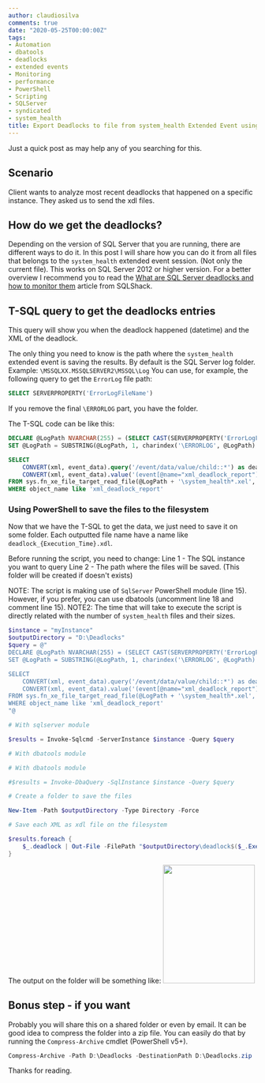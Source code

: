 ```yaml
---
author: claudiosilva
comments: true
date: "2020-05-25T00:00:00Z"
tags:
- Automation
- dbatools
- deadlocks
- extended events
- Monitoring
- performance
- PowerShell
- Scripting
- SQLServer
- syndicated
- system_health
title: Export Deadlocks to file from system_health Extended Event using PowerShell
---
```

Just a quick post as may help any of you searching for this.

## Scenario

Client wants to analyze most recent deadlocks that happened on a specific instance. They asked us to send the xdl files.

## How do we get the deadlocks?

Depending on the version of SQL Server that you are running, there are different ways to do it.
In this post I will share how you can do it from all files that belongs to the `system_health` extended event session. (Not only the current file).
This works on SQL Server 2012 or higher version.
For a better overview I recommend you to read the [What are SQL Server deadlocks and how to monitor them](https://www.sqlshack.com/what-are-sql-server-deadlocks-and-how-to-monitor-them/) article from SQLShack.

## T-SQL query to get the deadlocks entries

This query will show you when the deadlock happened (datetime) and the XML of the deadlock.

The only thing you need to know is the path where the `system_health` extended event is saving the results. By default is the SQL Server log folder.
Example: `\MSSQLXX.MSSQLSERVER2\MSSQL\Log`
You can use, for example, the following query to get the `ErrorLog` file path:

``` sql
SELECT SERVERPROPERTY('ErrorLogFileName')
```

If you remove the final `\ERRORLOG` part, you have the folder.

The T-SQL code can be like this:

``` sql
DECLARE @LogPath NVARCHAR(255) = (SELECT CAST(SERVERPROPERTY('ErrorLogFileName') AS NVARCHAR(255)))
SET @LogPath = SUBSTRING(@LogPath, 1, charindex('\ERRORLOG', @LogPath) - 1)

SELECT
	CONVERT(xml, event_data).query('/event/data/value/child::*') as deadlock,
	CONVERT(xml, event_data).value('(event[@name="xml_deadlock_report"]/@timestamp)[1]','datetime') AS Execution_Time
FROM sys.fn_xe_file_target_read_file(@LogPath + '\system_health*.xel', null, null, null)
WHERE object_name like 'xml_deadlock_report'
```

### Using PowerShell to save the files to the filesystem

Now that we have the T-SQL to get the data, we just need to save it on some folder.
Each outputted file name have a name like `deadlock_{Execution_Time}.xdl`.

Before running the script, you need to change:
Line 1 - The SQL instance you want to query
Line 2 - The path where the files will be saved. (This folder will be created if doesn't exists)

NOTE: The script is making use of `SqlServer` PowerShell module (line 15). However, if you prefer, you can use dbatools (uncomment line 18 and comment line 15).
NOTE2: The time that will take to execute the script is directly related with the number of `system_health` files and their sizes.

``` powershell
$instance = "myInstance"
$outputDirectory = "D:\Deadlocks"
$query = @"
DECLARE @LogPath NVARCHAR(255) = (SELECT CAST(SERVERPROPERTY('ErrorLogFileName') AS NVARCHAR(255)))
SET @LogPath = SUBSTRING(@LogPath, 1, charindex('\ERRORLOG', @LogPath) - 1)

SELECT
	CONVERT(xml, event_data).query('/event/data/value/child::*') as deadlock,
	CONVERT(xml, event_data).value('(event[@name="xml_deadlock_report"]/@timestamp)[1]','datetime') AS Execution_Time
FROM sys.fn_xe_file_target_read_file(@LogPath + '\system_health*.xel', null, null, null)
WHERE object_name like 'xml_deadlock_report'
"@

# With sqlserver module

$results = Invoke-Sqlcmd -ServerInstance $instance -Query $query

# With dbatools module

# With dbatools module

#$results = Invoke-DbaQuery -SqlInstance $instance -Query $query

# Create a folder to save the files

New-Item -Path $outputDirectory -Type Directory -Force

# Save each XML as xdl file on the filesystem

$results.foreach {
    $_.deadlock | Out-File -FilePath "$outputDirectory\deadlock$($_.Execution_Time.TofileTime()).xdl"
}
```

The output on the folder will be something like:
<img src="https://claudioessilva.github.io/img/2020/05/featureimage_2.png" alt="" width="186" height="240" class="aligncenter size-full wp-image-2020" />

## Bonus step - if you want

Probably you will share this on a shared folder or even by email. It can be good idea to compress the folder into a zip file.
You can easily do that by running the `Compress-Archive` cmdlet (PowerShell v5+).

``` powershell
Compress-Archive -Path D:\Deadlocks -DestinationPath D:\Deadlocks.zip
```

Thanks for reading.
